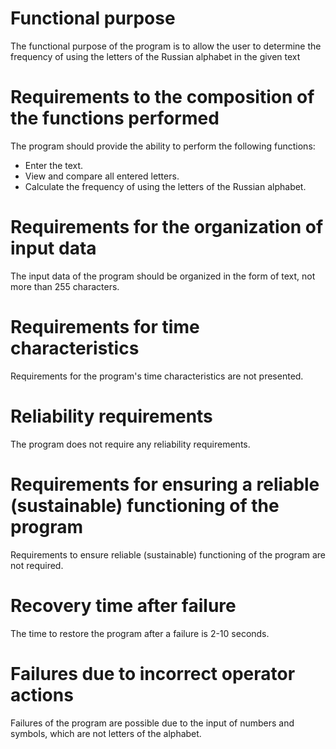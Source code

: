 # Functional purpose
The functional purpose of the program is to allow the user to determine the frequency of using the letters of the Russian alphabet in the given text

# Requirements to the composition of the functions performed
The program should provide the ability to perform the following functions:
- Enter the text.
- View and compare all entered letters.
- Calculate the frequency of using the letters of the Russian alphabet.

# Requirements for the organization of input data
The input data of the program should be organized in the form of text, not more than 255 characters.

# Requirements for time characteristics
Requirements for the program's time characteristics are not presented.

# Reliability requirements
The program does not require any reliability requirements.

# Requirements for ensuring a reliable (sustainable) functioning of the program
Requirements to ensure reliable (sustainable) functioning of the program are not required.

# Recovery time after failure
The time to restore the program after a failure is 2-10 seconds.

# Failures due to incorrect operator actions
Failures of the program are possible due to the input of numbers and symbols, which are not letters of the alphabet.
